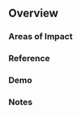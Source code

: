 ## Overview
<!-- Brief description of what this PR does, and why it is needed. -->


### Areas of Impact
<!-- What parts of the codebase and which behaviors are affected? -->


### Reference
<!-- Optional. Add a link or issue reference to the task this pull request addresses. -->


### Demo
<!-- Optional. Screenshots, `curl` examples, etc. -->


### Notes
<!-- Optional. Ancillary topics, caveats, alternative strategies that didn't work out, anything else. -->
